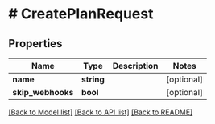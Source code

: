 # # CreatePlanRequest

## Properties

Name | Type | Description | Notes
------------ | ------------- | ------------- | -------------
**name** | **string** |  | [optional]
**skip_webhooks** | **bool** |  | [optional]

[[Back to Model list]](../../README.md#models) [[Back to API list]](../../README.md#endpoints) [[Back to README]](../../README.md)
